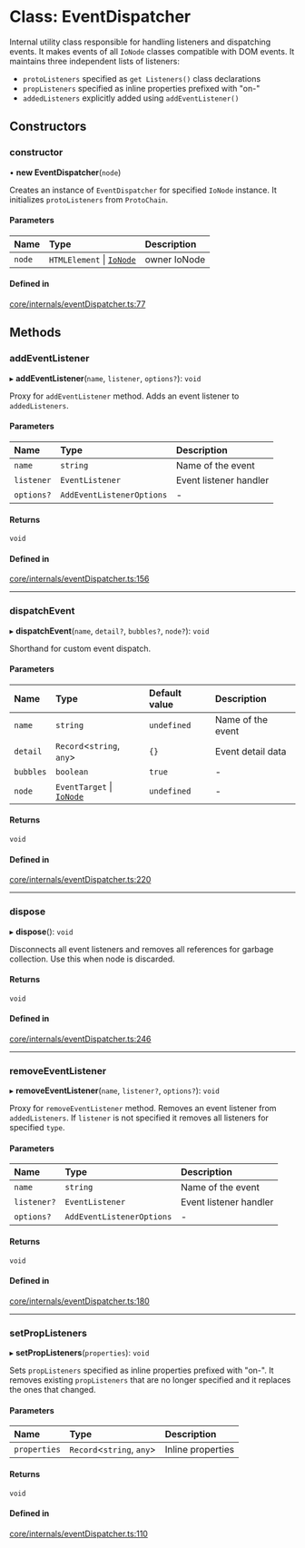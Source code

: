 # Class: EventDispatcher

Internal utility class responsible for handling listeners and dispatching events.
It makes events of all `IoNode` classes compatible with DOM events.
It maintains three independent lists of listeners:
 - `protoListeners` specified as `get Listeners()` class declarations
 - `propListeners` specified as inline properties prefixed with "on-"
 - `addedListeners` explicitly added using `addEventListener()`

## Constructors

### constructor

• **new EventDispatcher**(`node`)

Creates an instance of `EventDispatcher` for specified `IoNode` instance.
It initializes `protoListeners` from `ProtoChain`.

#### Parameters

| Name | Type | Description |
| :------ | :------ | :------ |
| `node` | `HTMLElement` \| [`IoNode`](IoNode.md) | owner IoNode |

#### Defined in

[core/internals/eventDispatcher.ts:77](https://github.com/io-gui/iogui/blob/tsc/src/core/internals/eventDispatcher.ts#L77)

## Methods

### addEventListener

▸ **addEventListener**(`name`, `listener`, `options?`): `void`

Proxy for `addEventListener` method.
Adds an event listener to `addedListeners`.

#### Parameters

| Name | Type | Description |
| :------ | :------ | :------ |
| `name` | `string` | Name of the event |
| `listener` | `EventListener` | Event listener handler |
| `options?` | `AddEventListenerOptions` | - |

#### Returns

`void`

#### Defined in

[core/internals/eventDispatcher.ts:156](https://github.com/io-gui/iogui/blob/tsc/src/core/internals/eventDispatcher.ts#L156)

___

### dispatchEvent

▸ **dispatchEvent**(`name`, `detail?`, `bubbles?`, `node?`): `void`

Shorthand for custom event dispatch.

#### Parameters

| Name | Type | Default value | Description |
| :------ | :------ | :------ | :------ |
| `name` | `string` | `undefined` | Name of the event |
| `detail` | `Record`<`string`, `any`\> | `{}` | Event detail data |
| `bubbles` | `boolean` | `true` | - |
| `node` | `EventTarget` \| [`IoNode`](IoNode.md) | `undefined` | - |

#### Returns

`void`

#### Defined in

[core/internals/eventDispatcher.ts:220](https://github.com/io-gui/iogui/blob/tsc/src/core/internals/eventDispatcher.ts#L220)

___

### dispose

▸ **dispose**(): `void`

Disconnects all event listeners and removes all references for garbage collection.
Use this when node is discarded.

#### Returns

`void`

#### Defined in

[core/internals/eventDispatcher.ts:246](https://github.com/io-gui/iogui/blob/tsc/src/core/internals/eventDispatcher.ts#L246)

___

### removeEventListener

▸ **removeEventListener**(`name`, `listener?`, `options?`): `void`

Proxy for `removeEventListener` method.
Removes an event listener from `addedListeners`.
If `listener` is not specified it removes all listeners for specified `type`.

#### Parameters

| Name | Type | Description |
| :------ | :------ | :------ |
| `name` | `string` | Name of the event |
| `listener?` | `EventListener` | Event listener handler |
| `options?` | `AddEventListenerOptions` | - |

#### Returns

`void`

#### Defined in

[core/internals/eventDispatcher.ts:180](https://github.com/io-gui/iogui/blob/tsc/src/core/internals/eventDispatcher.ts#L180)

___

### setPropListeners

▸ **setPropListeners**(`properties`): `void`

Sets `propListeners` specified as inline properties prefixed with "on-".
It removes existing `propListeners` that are no longer specified and it replaces the ones that changed.

#### Parameters

| Name | Type | Description |
| :------ | :------ | :------ |
| `properties` | `Record`<`string`, `any`\> | Inline properties |

#### Returns

`void`

#### Defined in

[core/internals/eventDispatcher.ts:110](https://github.com/io-gui/iogui/blob/tsc/src/core/internals/eventDispatcher.ts#L110)
